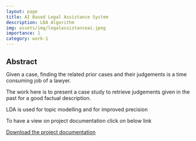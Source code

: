```yaml
---
layout: page
title: AI Based Legal Assistance System
description: LDA Algorithm
img: assets/img/legalassistanceai.jpeg
importance: 1
category: work-1
---
```


<h1 style="font-size:20px;">Abstract</h1>

  <p>            Given a case, finding the related prior cases and their judgements is a time consuming job of a lawyer.     </p>
        <p>           The work here is to present a case study to retrieve judgements given in the past for a good factual description.   </p>
        <p>           LDA is used for topic modelling and for improved precision                  </p>
<p> To have a view on project documentation click on below link
 
 
<a href="https://github.com/sridhareguram/AI-Based-Law-assistance" download="project">Download the project documentation</a>






























